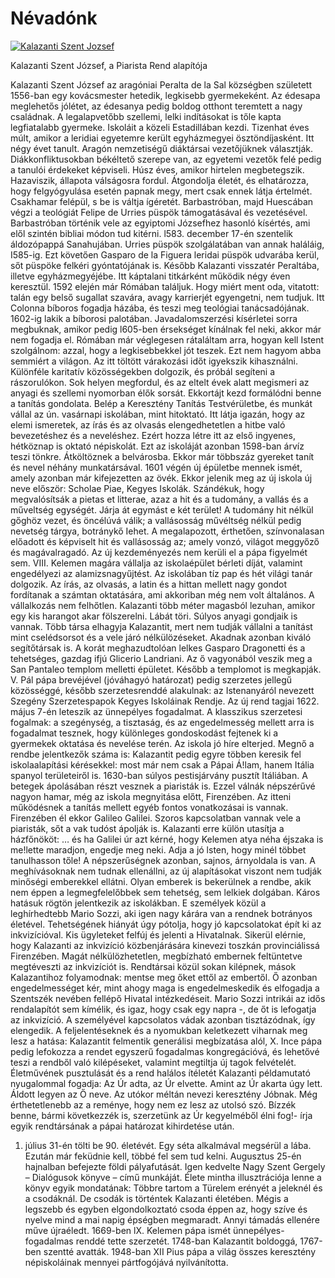 # Névadónk

[![Kalazanti Szent Jozsef](https://upload.wikimedia.org/wikipedia/commons/9/9b/Kalazanci_Szent_J%C3%B3zsef_portr%C3%A9ja_a_San_Pantaleo_rendh%C3%A1zban%2C_R%C3%B3m%C3%A1ban.jpg)](https://commons.wikimedia.org/wiki/File:Kalazanci_Szent_J%C3%B3zsef_portr%C3%A9ja_a_San_Pantaleo_rendh%C3%A1zban,_R%C3%B3m%C3%A1ban.jpg)

Kalazanti Szent József, a Piarista Rend alapítója

Kalazanti Szent József az aragóniai Peralta de la Sal községben született 1556-ban egy kovácsmester hetedik, legkisebb gyermekeként. Az édesapa meglehetős jólétet, az édesanya pedig boldog otthont teremtett a nagy családnak. A legalapvetőbb szellemi, lelki indításokat is tőle kapta legfiatalabb gyermeke.
Iskoláit a közeli Estadillában kezdi. Tizenhat éves múlt, amikor a leridiai egyetemre került egyházmegyei ösztöndíjasként. Itt négy évet tanult. Aragón nemzetiségű diáktársai vezetőjüknek választják. Diákkonfliktusokban békéltető szerepe van, az egyetemi vezetők felé pedig a tanulói érdekeket képviseli.
Húsz éves, amikor hirtelen megbetegszik. Hazaviszik, állapota válságosra fordul. Átgondolja életét, és elhatározza, hogy felgyógyulása esetén papnak megy, mert csak ennek látja értelmét. Csakhamar felépül, s be is váltja ígéretét.
Barbastróban, majd Huescában végzi a teológiát Felipe de Urries püspök támogatásával és vezetésével.
Barbastróban történik vele az egyiptomi Józsefhez hasonló kísértés, ami elől szintén bibliai módon tud kitérni.
l583. december 17-én szentelik áldozópappá Sanahujában.
Urries püspök szolgálatában van annak haláláig, I585-ig. Ezt követően Gasparo de la Figuera leridai püspök udvarába kerül, sőt püspöke felkéri gyóntatójának is.
Később Kalazanti visszatér Peraltába, illetve egyházmegyéjébe. Itt káptalani titkárként működik négy éven keresztül.
1592 elején már Rómában találjuk. Hogy miért ment oda, vitatott: talán egy belső sugallat szavára, avagy karrierjét egyengetni, nem tudjuk. Itt Colonna bíboros fogadja házába, és teszi meg teológiai tanácsadójának. 1602-ig lakik a bíborosi palotában. Javadalomszerzési kísérletei sorra megbuknak, amikor pedig l605-ben érsekséget kínálnak fel neki, akkor már nem fogadja el. Rómában már véglegesen rátaláltam arra, hogyan kell Istent szolgálnom: azzal, hogy a legkisebbekkel jót teszek. Ezt nem hagyom abba semmiért a világon. Az itt töltött várakozási időt igyekszik kihasználni. Különféle karitatív közösségekben dolgozik, és próbál segíteni a rászorulókon.
Sok helyen megfordul, és az eltelt évek alatt megismeri az anyagi és szellemi nyomorban élők sorsát. Ekkortájt kezd formálódni benne a tanítás gondolata. Belép a Keresztény Tanítás Testvérületbe, és munkát vállal az ún. vasárnapi iskolában, mint hitoktató. Itt látja igazán, hogy az elemi ismeretek, az írás és az olvasás elengedhetetlen a hitbe való bevezetéshez és a neveléshez. Ezért hozza létre itt az első ingyenes, hétköznap is oktató népiskolát. Ezt az iskoláját azonban 1598-ban árvíz teszi tönkre. Átköltöznek a belvárosba. Ekkor már többszáz gyereket tanít és nevel néhány munkatársával.
1601 végén új épületbe mennek ismét, amely azonban már kifejezetten az övék. Ekkor jelenik meg az új iskola új neve először: Scholae Piae, Kegyes Iskolák. Szándékuk, hogy megvalósítsák a pietas et litterae, azaz a hit és a tudomány, a vallás és a műveltség egységét. Járja át egymást e két terület! A tudomány hit nélkül gőghöz vezet, és öncélúvá válik; a vallásosság művéltség nélkül pedig nevetség tárgya, botránykő Iehet. A megalapozott, érthetően, színvonalasan előadott és képviselt hit és vallásosság az; amely vonzó, világot meggyőző és magávalragadó.
Az új kezdeményezés nem kerüli el a pápa figyelmét sem. VIII. Kelemen magára vállalja az iskolaépület bérleti díját, valamint engedélyezi az alamizsnagyűjtést.
Az iskolában tíz pap és hét világi tanár dolgozik. Az írás, az olvasás, a latin és a hittan mellett nagy gondot fordítanak a számtan oktatására, ami akkoriban még nem volt általános.
A vállalkozás nem felhőtlen. Kalazanti több méter magasból lezuhan, amikor egy kis harangot akar fölszerelni. Lábát töri. Súlyos anyagi gondjaik is vannak. Több társa elhagyja Kalazantit, mert nem tudják vállalni a tanítást mint cselédsorsot és a vele járó nélkülözéseket.
Akadnak azonban kiváló segítőtársak is. A korát meghazudtolóan lelkes Gasparo Dragonetti és a tehetséges, gazdag ifjú Glicerio Landriani. Az ő vagyonából veszik meg a San Pantaleo templom melletti épületet. Később a templomot is megkapják.
V. Pál pápa brevéjével (jóváhagyó határozat) pedig szerzetes jellegű közösséggé, később szerzetesrenddé alakulnak: az Istenanyáról nevezett Szegény Szerzetespapok Kegyes Iskoláinak Rendje. Az új rend tagjai 1622. május 7-én leteszik az ünnepélyes fogadalmat. A klasszikus szerzetesi fogalmak: a szegénység, a tisztaság, és az engedelmesség mellett arra is fogadalmat tesznek, hogy különleges gondoskodást fejtenek ki a gyermekek oktatása és nevelése terén.
Az iskola jó híre elterjed. Megnő a rendbe jelentkezők száma is: Kalazantit pedig egyre többen keresik fel iskolaalapítási kérésekkel: most már nem csak a Pápai Á!lam, hanem Itália spanyol területeiről is.
1630-ban súlyos pestisjárvány pusztít Itáliában. A betegek ápolásában részt vesznek a piaristák is. Ezzel válnák népszérűvé nagyon hamar, még az iskola megnyitása előtt, Firenzében. Az itteni működésnek a tanítás mellett egyéb fontos vonatkozásai is vannak. Firenzében él ekkor Galileo Galilei. Szoros kapcsolatban vannak vele a piaristák, sőt a vak tudóst ápolják is. Kalazanti erre külön utasítja a házfőnököt: … és ha Galilei úr azt kérné, hogy Kelemen atya néha éjszaka is me!lette maradjon, engedje meg neki. Adja a jó lsten, hogy minél többet tanulhasson tőle!
A népszerűségnek azonban, sajnos, árnyoldala is van. A meghívásoknak nem tudnak ellenállni, az új alapításokat viszont nem tudják minőségi emberekkel ellátni. Olyan emberek is bekerülnek a rendbe, akik nem éppen a legmegfelelőbbek sem tehetség, sem lelkiek dolgában. Káros hatásuk rögtön jelentkezik az iskolákban. E személyek közül a leghírhedtebb Mario Sozzi, aki igen nagy kárára van a rendnek botrányos életével. Tehetségének hiányát úgy pótolja, hogy jó kapcsolatokat épít ki az inkvizícióval. Kis ügyleteket felfúj és jelenti a Hivatalnak. Sikerül elérnie, hogy Kalazanti az inkvizíció közbenjárására kinevezi toszkán provinciálissá Firenzében. Magát nélkülözhetetlen, megbízható embernek feltüntetve megtéveszti az inkvizíciót is. Rendtársai közül sokan kilépnek, mások Kalazantihoz folyamodnak: mentse meg őket ettől az embertől. Ő azonban engedelmességet kér, mint ahogy maga is engedelmeskedik és elfogadja a Szentszék nevében fellépő Hivatal intézkedéseit. Mario Sozzi intrikái az idős rendalapítót sem kímélik, és igaz, hogy csak egy napra -, de őt is lefogatja az inkvizíció. A személyével kapcsolatos vádak azonban tisztázódnak, így elengedik.
A feljelentéseknek és a nyomukban keletkezett viharnak meg Iesz a hatása: Kalazantit felmentik generálisi megbízatása alól, X. Ince pápa pedig lefokozza a rendet egyszerű fogadalmas kongregációvá, és lehetővé teszi a rendből való kilépéseket, valamint megtiltja új tagok felvételét.
Életművének pusztulását és a rend halálos ítéletét Kalazanti példamutató nyugalommal fogadja: Az Úr adta, az Úr elvette. Amint az Úr akarta úgy lett. Áldott Iegyen az Ő neve. Az utókor méltán nevezi keresztény Jóbnak.
Még érthetetlenebb az a reménye, hogy nem ez lesz az utolsó szó. Bízzék benne, bármi következzék is, szerzetünk az Úr kegyelméből élni fog!- írja egyik rendtársának a pápai határozat kihirdetése után.

1.  július 31-én tölti be 90. életévét. Egy séta alkalmával megsérül a lába. Ezután már feküdnie kell, többé fel sem tud kelni. Augusztus 25-én hajnalban befejezte földi pályafutását.
    Igen kedvelte Nagy Szent Gergely – Dialógusok könyve – című munkáját. Élete mintha illusztrációja lenne a könyv egyik mondatának: Többre tartom a Türelem erényét a jeleknél és a csodáknál. De csodák is történtek Kalazanti életében. Mégis a legszebb és egyben elgondolkoztató csoda éppen az, hogy szíve és nyelve mind a mai napig épségben megmaradt.
    Annyi támadás ellenére műve újraéledt. 1669-ben lX. Kelemen pápa ismét ünnepélyes-fogadalmas renddé tette szerzetét.
    1748-ban Kalazantit boldoggá, 1767-ben szentté avatták. 1948-ban XII Pius pápa a világ összes keresztény népiskoláinak mennyei pártfogójává nyilvánította.
